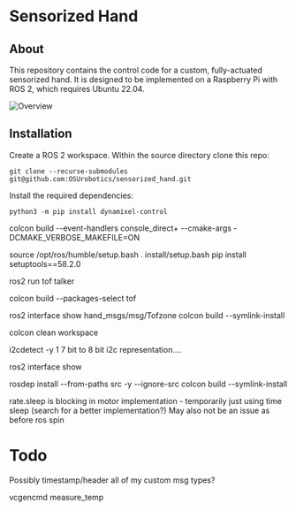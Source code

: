 # Sensorized Hand

## About 
This repository contains the control code for a custom, fully-actuated sensorized hand. It is designed to be implemented on a Raspberry Pi with ROS 2, which requires Ubuntu 22.04. 

![Overview](.git/hand.jpg "The custom fully actuated hand.")

## Installation
Create a ROS 2 workspace. Within the source directory clone this repo:
```console
git clone --recurse-submodules git@github.com:OSUrobotics/sensorized_hand.git
```
Install the required dependencies:
```console
python3 -m pip install dynamixel-control
```

colcon build --event-handlers console_direct+ --cmake-args -DCMAKE_VERBOSE_MAKEFILE=ON

source /opt/ros/humble/setup.bash
. install/setup.bash
pip install setuptools==58.2.0

ros2 run tof talker 

colcon build --packages-select tof

ros2 interface show hand_msgs/msg/Tofzone
colcon build --symlink-install

colcon clean workspace

i2cdetect -y 1
7 bit to 8 bit i2c representation....

ros2 interface show 

rosdep install --from-paths src -y --ignore-src
colcon build --symlink-install

rate.sleep is blocking in motor implementation - temporarily just using time sleep (search for a better implementation?) May also not be an issue as before ros spin

# Todo
Possibly timestamp/header all of my custom msg types?


<!-- vcgencmd get_throttled -->
vcgencmd measure_temp